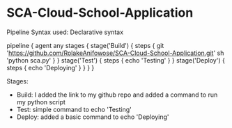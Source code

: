 # SCA-Cloud-School-Application

Pipeline Syntax used: Declarative syntax

pipeline {
    agent any
    stages {
        stage('Build') {
            steps {
                git 'https://github.com/RolakeAnifowose/SCA-Cloud-School-Application.git'
                sh 'python sca.py'
            }
        }
        stage('Test') {
            steps {
                echo 'Testing'
            }
        }
        stage('Deploy') {
            steps {
                echo 'Deploying'
            }
        }
    }
}

Stages:
- Build: I added the link to my github repo and added a command to run my python script
- Test: simple command to echo 'Testing'
- Deploy: added a basic command to echo 'Deploying'
